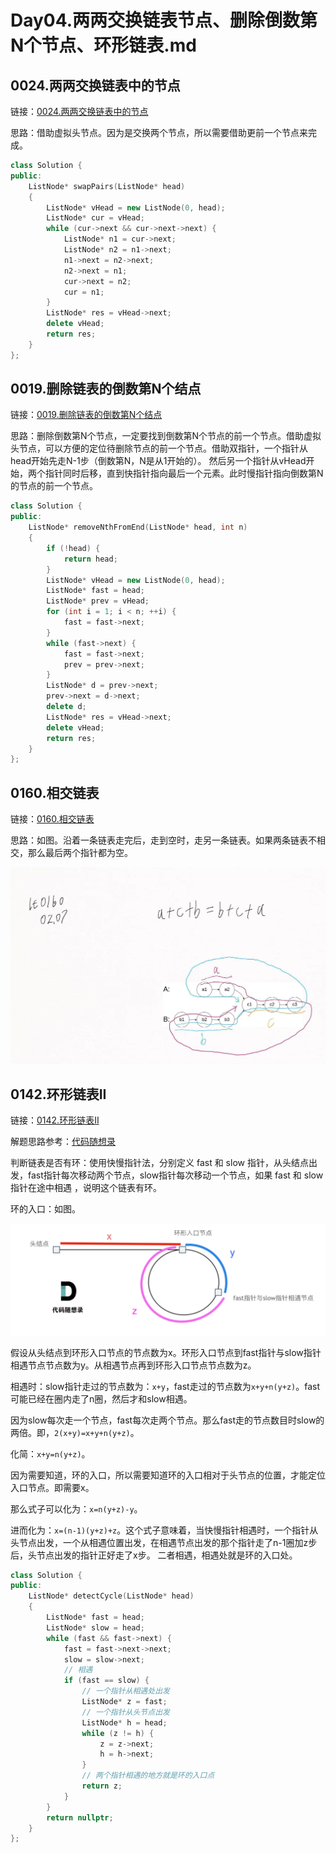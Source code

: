 # Day04.两两交换链表节点、删除倒数第N个节点、环形链表.md

## 0024.两两交换链表中的节点

链接：[0024.两两交换链表中的节点](https://leetcode.cn/problems/swap-nodes-in-pairs/)

思路：借助虚拟头节点。因为是交换两个节点，所以需要借助更前一个节点来完成。

```c++
class Solution {
public:
    ListNode* swapPairs(ListNode* head)
    {
        ListNode* vHead = new ListNode(0, head);
        ListNode* cur = vHead;
        while (cur->next && cur->next->next) {
            ListNode* n1 = cur->next;
            ListNode* n2 = n1->next;
            n1->next = n2->next;
            n2->next = n1;
            cur->next = n2;
            cur = n1;
        }
        ListNode* res = vHead->next;
        delete vHead;
        return res;
    }
};

```

## 0019.删除链表的倒数第N个结点

链接：[0019.删除链表的倒数第N个结点](https://leetcode.cn/problems/remove-nth-node-from-end-of-list/)

思路：删除倒数第N个节点，一定要找到倒数第N个节点的前一个节点。借助虚拟头节点，可以方便的定位待删除节点的前一个节点。借助双指针，一个指针从head开始先走N-1步（倒数第N，N是从1开始的）。
然后另一个指针从vHead开始，两个指针同时后移，直到快指针指向最后一个元素。此时慢指针指向倒数第N的节点的前一个节点。

```c++
class Solution {
public:
    ListNode* removeNthFromEnd(ListNode* head, int n)
    {
        if (!head) {
            return head;
        }
        ListNode* vHead = new ListNode(0, head);
        ListNode* fast = head;
        ListNode* prev = vHead;
        for (int i = 1; i < n; ++i) {
            fast = fast->next;
        }
        while (fast->next) {
            fast = fast->next;
            prev = prev->next;
        }
        ListNode* d = prev->next;
        prev->next = d->next;
        delete d;
        ListNode* res = vHead->next;
        delete vHead;
        return res;
    }
};

```

## 0160.相交链表

链接：[0160.相交链表](https://leetcode.cn/problems/intersection-of-two-linked-lists/)

思路：如图。沿着一条链表走完后，走到空时，走另一条链表。如果两条链表不相交，那么最后两个指针都为空。

![链表相交](Day03/lt0160.jpg)

## 0142.环形链表II

链接：[0142.环形链表II](https://leetcode.cn/problems/intersection-of-two-linked-lists/)

解题思路参考：[代码随想录](https://programmercarl.com/0142.%E7%8E%AF%E5%BD%A2%E9%93%BE%E8%A1%A8II.html)

判断链表是否有环：使用快慢指针法，分别定义 fast 和 slow 指针，从头结点出发，fast指针每次移动两个节点，slow指针每次移动一个节点，如果 fast 和 slow指针在途中相遇 ，说明这个链表有环。

环的入口：如图。

![环的入口](Day03/lt0142.png)

假设从头结点到环形入口节点的节点数为x。环形入口节点到fast指针与slow指针相遇节点节点数为y。从相遇节点再到环形入口节点节点数为z。

相遇时：slow指针走过的节点数为：`x+y`，fast走过的节点数为`x+y+n(y+z)`。fast可能已经在圈内走了n圈，然后才和slow相遇。

因为slow每次走一个节点，fast每次走两个节点。那么fast走的节点数目时slow的两倍。即，`2(x+y)=x+y+n(y+z)`。

化简：`x+y=n(y+z)`。

因为需要知道，环的入口，所以需要知道环的入口相对于头节点的位置，才能定位入口节点。即需要x。

那么式子可以化为：`x=n(y+z)-y`。

进而化为：`x=(n-1)(y+z)+z`。这个式子意味着，当快慢指针相遇时，一个指针从头节点出发，一个从相遇位置出发，在相遇节点出发的那个指针走了n-1圈加z步后，头节点出发的指针正好走了x步。
二者相遇，相遇处就是环的入口处。

```c++
class Solution {
public:
    ListNode* detectCycle(ListNode* head)
    {
        ListNode* fast = head;
        ListNode* slow = head;
        while (fast && fast->next) {
            fast = fast->next->next;
            slow = slow->next;
            // 相遇
            if (fast == slow) {
                // 一个指针从相遇处出发
                ListNode* z = fast;
                // 一个指针从头节点出发
                ListNode* h = head;
                while (z != h) {
                    z = z->next;
                    h = h->next;
                }
                // 两个指针相遇的地方就是环的入口点
                return z;
            }
        }
        return nullptr;
    }
};

```
